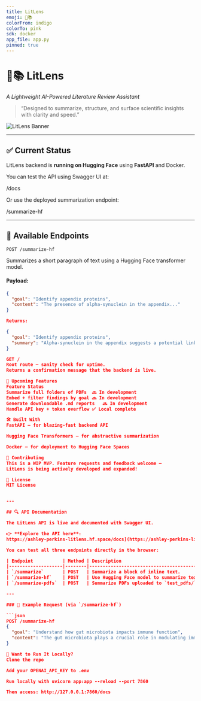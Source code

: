 ```yaml
---
title: LitLens
emoji: 🧠📚
colorFrom: indigo
colorTo: pink
sdk: docker
app_file: app.py
pinned: true
---
```


# 🧠📚 LitLens

_A Lightweight AI-Powered Literature Review Assistant_

> “Designed to summarize, structure, and surface scientific insights with clarity and speed.”

![LitLens Banner](https://user-images.githubusercontent.com/your-github-username/banner-placeholder.png)

---

## ✅ Current Status

LitLens backend is **running on Hugging Face** using **FastAPI** and Docker.

You can test the API using Swagger UI at:

/docs

Or use the deployed summarization endpoint:

/summarize-hf

---

## 🔧 Available Endpoints

`POST /summarize-hf`

Summarizes a short paragraph of text using a Hugging Face transformer model.

#### Payload:

```json
{
  "goal": "Identify appendix proteins",
  "content": "The presence of alpha-synuclein in the appendix..."
}

Returns:

{
  "goal": "Identify appendix proteins",
  "summary": "Alpha-synuclein in the appendix suggests a potential link to Parkinson’s."
}

GET /
Root route — sanity check for uptime.
Returns a confirmation message that the backend is live.

🧪 Upcoming Features
Feature	Status
Summarize full folders of PDFs	🔜 In development
Embed + filter findings by goal	🔜 In development
Generate downloadable .md reports	🔜 In development
Handle API key + token overflow	✅ Local complete

🛠️ Built With
FastAPI – for blazing-fast backend API

Hugging Face Transformers – for abstractive summarization

Docker – for deployment to Hugging Face Spaces

🤝 Contributing
This is a WIP MVP. Feature requests and feedback welcome —
LitLens is being actively developed and expanded!

📄 License
MIT License


---

## 🔍 API Documentation

The LitLens API is live and documented with Swagger UI.

👉 **Explore the API here**:  
https://ashley-perkins-litlens.hf.space/docs](https://ashley-perkins-litlens.hf.space/docs)

You can test all three endpoints directly in the browser:

| Endpoint           | Method | Description                                 |
|--------------------|--------|---------------------------------------------|
| `/summarize`       | POST   | Summarize a block of inline text.           |
| `/summarize-hf`    | POST   | Use Hugging Face model to summarize text.   |
| `/summarize-pdfs`  | POST   | Summarize PDFs uploaded to `test_pdfs/`.    |

---

### 🧪 Example Request (via `/summarize-hf`)

```json
POST /summarize-hf
{
  "goal": "Understand how gut microbiota impacts immune function",
  "content": "The gut microbiota plays a crucial role in modulating immune responses.."
}

📄 Want to Run It Locally?
Clone the repo

Add your OPENAI_API_KEY to .env

Run locally with uvicorn app:app --reload --port 7860

Then access: http://127.0.0.1:7860/docs